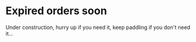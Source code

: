 # Expired orders soon

Under construction, hurry up if you need it, keep paddling if you don't need it...